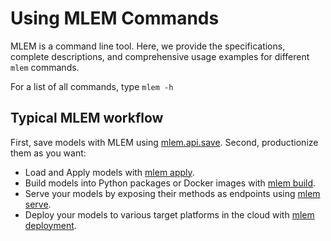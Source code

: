 # Using MLEM Commands

MLEM is a command line tool. Here, we provide the specifications, complete
descriptions, and comprehensive usage examples for different `mlem` commands.

For a list of all commands, type `mlem -h`

## Typical MLEM workflow

First, save models with MLEM using [mlem.api.save](/doc/api-reference/save).
Second, productionize them as you want:

- Load and Apply models with [mlem apply](/doc/command-reference/apply).
- Build models into Python packages or Docker images with
  [mlem build](/doc/command-reference/build).
- Serve your models by exposing their methods as endpoints using
  [mlem serve](/doc/command-reference/serve).
- Deploy your models to various target platforms in the cloud with
  [mlem deployment](/doc/command-reference/deployment).
